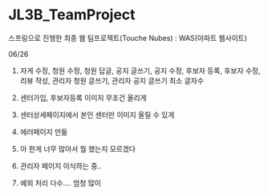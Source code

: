 # JL3B_TeamProject
스프링으로 진행한 최종 웹 팀프로젝트(Touche Nubes) : WAS(아파트 웹사이트)




06/26





1. 자게 수정, 청원 수정, 청원 답글, 공지 글쓰기, 공지 수정, 후보자 등록, 후보자 수정, 리뷰 작성,
	관리자 청원 글쓰기, 관리자 공지 글쓰기 최소 글자수

2. 센터가입, 후보자등록 이미지 무조건 올리게

3. 센터상세페이지에서 본인 센터만 이미지 올릴 수 있게

4. 에러페이지 만듦

5. 아 한게 너무 많아서 뭘 했는지 모르겠다

6. 관리자 페이지 이식하는 중..

7. 예외 처리 다수.... 엄청 많이
